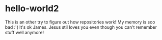 # hello-world2
This is an other try to figure out how repositories work! My memory is soo bad :'(
It's ok James. Jesus stil loves you even though you can't remember stuff well anymore!
